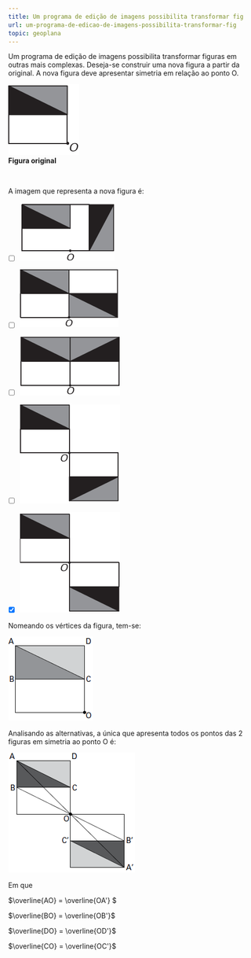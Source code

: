 ```yaml
---
title: Um programa de edição de imagens possibilita transformar fig
url: um-programa-de-edicao-de-imagens-possibilita-transformar-fig
topic: geoplana
---
```



Um programa de edição de imagens possibilita transformar figuras em outras mais complexas. Deseja-se construir uma nova figura a partir da original. A nova figura deve apresentar simetria em relação ao ponto O.

![](3cc86037-2aac-4d7f-12b0-88d9094d9daa.png)\
**Figura original**

 

A imagem que representa a nova figura é:



- [ ] ![](3dbd11d5-0810-ff62-14d2-180175940e19.png)
- [ ] ![](3daf88e1-b072-1857-3c0d-9b56fe0f05a8.png)
- [ ] ![](ae634df9-d250-df3b-6579-b33180e904b9.png)
- [ ] ![](12c99980-70f0-2928-9b17-33d310298286.png)
- [x] ![](f33cc45b-eeee-c92d-3682-a2d4437474a8.png)


Nomeando os vértices da figura, tem-se:

![](93dc7f8c-46ba-e209-786e-929b3cc21b3e.png)

Analisando as alternativas, a única que apresenta todos os pontos das 2 figuras em simetria ao ponto O é:

![](5ef978a4-e42c-2b89-6d9b-003752d33fdb.png)

Em que

$\overline{AO} = \overline{OA'} $

$\overline{BO} = \overline{OB'}$

$\overline{DO} = \overline{OD'}$

$\overline{CO} = \overline{OC'}$
